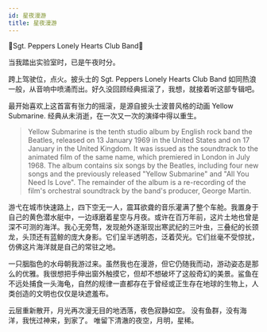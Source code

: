```yaml
---
id: 星夜漫游
title: 星夜漫游
---
```

🎵Sgt. Peppers Lonely Hearts Club Band🎵

当我踏出实验室时，已是午夜时分。

跨上驾驶位，点火。披头士的 Sgt. Peppers Lonely Hearts Club Band 如同热浪一般，从音响中喷涌而出。好久没回顾经典摇滚了，我想，就接着听这部专辑吧。

最开始喜欢上这首富有张力的摇滚，是源自披头士波普风格的动画 Yellow Submarine. 经典从未消逝，在一次又一次的演绎中得以重生。

> Yellow Submarine is the tenth studio album by English rock band the Beatles, released on 13 January 1969 in the United States and on 17 January in the United Kingdom. It was issued as the soundtrack to the animated film of the same name, which premiered in London in July 1968. The album contains six songs by the Beatles, including four new songs and the previously released "Yellow Submarine" and "All You Need Is Love". The remainder of the album is a re-recording of the film's orchestral soundtrack by the band's producer, George Martin.

游弋在城市快速路上，四下空无一人，震耳欲聋的音乐灌满了整个车舱。我置身于自己的黄色潜水艇中，一边琢磨着星空与月夜。或许在百万年前，这片土地也曾是深不可测的海洋。我心无旁骛，发现舱外逐渐现出寒武纪的三叶虫，三叠纪的长颈龙，头顶还有蓝鲸的庞大身影。它们呈半透明态，泛着荧光。它们丝毫不受惊扰，仿佛这片海洋就是自己的常驻之地。

一只胭脂色的水母朝我游过来。虽然我也在漫游，但它仍随我而动，游动姿态是那么的优雅。我很想把手伸出窗外触摸它，但却不想破坏了这般奇幻的美景。鲨鱼在不远处捕食一头海龟，自然的规律一直都存在于曾经或正生存在地球的生物上，人类创造的文明也仅仅是块遮羞布。

云层重新散开，月光再次漫无目的地洒落，夜色寂静如空。
没有鱼群，没有海洋，我恍过神来，到家了。
唯留下清澈的夜空，月明，星稀。
